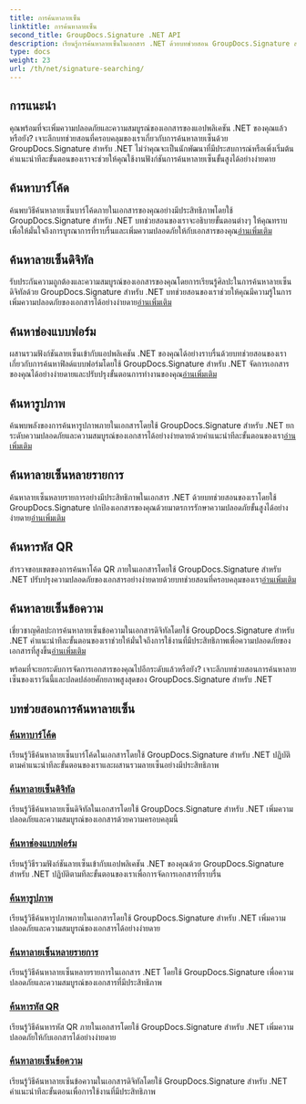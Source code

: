 ```yaml
---
title: การค้นหาลายเซ็น
linktitle: การค้นหาลายเซ็น
second_title: GroupDocs.Signature .NET API
description: เรียนรู้การค้นหาลายเซ็นในเอกสาร .NET ด้วยบทช่วยสอน GroupDocs.Signature สำหรับ .NET เพิ่มความปลอดภัยด้วยการค้นหาบาร์โค้ด ดิจิทัล รูปภาพ ข้อความ และ QR โค้ด
type: docs
weight: 23
url: /th/net/signature-searching/
---
```

## การแนะนำ

คุณพร้อมที่จะเพิ่มความปลอดภัยและความสมบูรณ์ของเอกสารของแอปพลิเคชัน .NET ของคุณแล้วหรือยัง? เจาะลึกบทช่วยสอนที่ครอบคลุมของเราเกี่ยวกับการค้นหาลายเซ็นด้วย GroupDocs.Signature สำหรับ .NET ไม่ว่าคุณจะเป็นนักพัฒนาที่มีประสบการณ์หรือเพิ่งเริ่มต้น คำแนะนำทีละขั้นตอนของเราจะช่วยให้คุณใช้งานฟังก์ชันการค้นหาลายเซ็นขั้นสูงได้อย่างง่ายดาย

## ค้นหาบาร์โค้ด
 ค้นพบวิธีค้นหาลายเซ็นบาร์โค้ดภายในเอกสารของคุณอย่างมีประสิทธิภาพโดยใช้ GroupDocs.Signature สำหรับ .NET บทช่วยสอนของเราจะอธิบายขั้นตอนต่างๆ ให้คุณทราบ เพื่อให้มั่นใจถึงการบูรณาการที่ราบรื่นและเพิ่มความปลอดภัยให้กับเอกสารของคุณ[อ่านเพิ่มเติม](./search-for-barcode/)

## ค้นหาลายเซ็นดิจิทัล
 รับประกันความถูกต้องและความสมบูรณ์ของเอกสารของคุณโดยการเรียนรู้ศิลปะในการค้นหาลายเซ็นดิจิทัลด้วย GroupDocs.Signature สำหรับ .NET บทช่วยสอนของเราช่วยให้คุณมีความรู้ในการเพิ่มความปลอดภัยของเอกสารได้อย่างง่ายดาย[อ่านเพิ่มเติม](./search-for-digital-signatures/)

## ค้นหาช่องแบบฟอร์ม
ผสานรวมฟังก์ชันลายเซ็นเข้ากับแอปพลิเคชัน .NET ของคุณได้อย่างราบรื่นด้วยบทช่วยสอนของเราเกี่ยวกับการค้นหาฟิลด์แบบฟอร์มโดยใช้ GroupDocs.Signature สำหรับ .NET จัดการเอกสารของคุณได้อย่างง่ายดายและปรับปรุงขั้นตอนการทำงานของคุณ[อ่านเพิ่มเติม](./search-for-form-fields/)

## ค้นหารูปภาพ
 ค้นพบพลังของการค้นหารูปภาพภายในเอกสารโดยใช้ GroupDocs.Signature สำหรับ .NET ยกระดับความปลอดภัยและความสมบูรณ์ของเอกสารได้อย่างง่ายดายด้วยคำแนะนำทีละขั้นตอนของเรา[อ่านเพิ่มเติม](./search-for-images/)

## ค้นหาลายเซ็นหลายรายการ
 ค้นหาลายเซ็นหลายรายการอย่างมีประสิทธิภาพในเอกสาร .NET ด้วยบทช่วยสอนของเราโดยใช้ GroupDocs.Signature ปกป้องเอกสารของคุณด้วยมาตรการรักษาความปลอดภัยขั้นสูงได้อย่างง่ายดาย[อ่านเพิ่มเติม](./search-for-multiple-signatures/)

## ค้นหารหัส QR
 สำรวจขอบเขตของการค้นหาโค้ด QR ภายในเอกสารโดยใช้ GroupDocs.Signature สำหรับ .NET ปรับปรุงความปลอดภัยของเอกสารอย่างง่ายดายด้วยบทช่วยสอนที่ครอบคลุมของเรา[อ่านเพิ่มเติม](./search-for-qr-codes/)

## ค้นหาลายเซ็นข้อความ
เชี่ยวชาญศิลปะการค้นหาลายเซ็นข้อความในเอกสารดิจิทัลโดยใช้ GroupDocs.Signature สำหรับ .NET คำแนะนำทีละขั้นตอนของเราช่วยให้มั่นใจถึงการใช้งานที่มีประสิทธิภาพเพื่อความปลอดภัยของเอกสารที่สูงขึ้น[อ่านเพิ่มเติม](./search-for-text-signatures/)

พร้อมที่จะยกระดับการจัดการเอกสารของคุณไปอีกระดับแล้วหรือยัง? เจาะลึกบทช่วยสอนการค้นหาลายเซ็นของเราวันนี้และปลดปล่อยศักยภาพสูงสุดของ GroupDocs.Signature สำหรับ .NET

## บทช่วยสอนการค้นหาลายเซ็น
### [ค้นหาบาร์โค้ด](./search-for-barcode/)
เรียนรู้วิธีค้นหาลายเซ็นบาร์โค้ดในเอกสารโดยใช้ GroupDocs.Signature สำหรับ .NET ปฏิบัติตามคำแนะนำทีละขั้นตอนของเราและผสานรวมลายเซ็นอย่างมีประสิทธิภาพ
### [ค้นหาลายเซ็นดิจิทัล](./search-for-digital-signatures/)
เรียนรู้วิธีค้นหาลายเซ็นดิจิทัลในเอกสารโดยใช้ GroupDocs.Signature สำหรับ .NET เพิ่มความปลอดภัยและความสมบูรณ์ของเอกสารด้วยความครอบคลุมนี้
### [ค้นหาช่องแบบฟอร์ม](./search-for-form-fields/)
เรียนรู้วิธีรวมฟังก์ชันลายเซ็นเข้ากับแอปพลิเคชัน .NET ของคุณด้วย GroupDocs.Signature สำหรับ .NET ปฏิบัติตามทีละขั้นตอนของเราเพื่อการจัดการเอกสารที่ราบรื่น
### [ค้นหารูปภาพ](./search-for-images/)
เรียนรู้วิธีค้นหารูปภาพภายในเอกสารโดยใช้ GroupDocs.Signature สำหรับ .NET เพิ่มความปลอดภัยและความสมบูรณ์ของเอกสารได้อย่างง่ายดาย
### [ค้นหาลายเซ็นหลายรายการ](./search-for-multiple-signatures/)
เรียนรู้วิธีค้นหาลายเซ็นหลายรายการในเอกสาร .NET โดยใช้ GroupDocs.Signature เพื่อความปลอดภัยและความสมบูรณ์ของเอกสารที่มีประสิทธิภาพ
### [ค้นหารหัส QR](./search-for-qr-codes/)
เรียนรู้วิธีค้นหารหัส QR ภายในเอกสารโดยใช้ GroupDocs.Signature สำหรับ .NET เพิ่มความปลอดภัยให้กับเอกสารได้อย่างง่ายดาย
### [ค้นหาลายเซ็นข้อความ](./search-for-text-signatures/)
เรียนรู้วิธีค้นหาลายเซ็นข้อความในเอกสารดิจิทัลโดยใช้ GroupDocs.Signature สำหรับ .NET คำแนะนำทีละขั้นตอนเพื่อการใช้งานที่มีประสิทธิภาพ